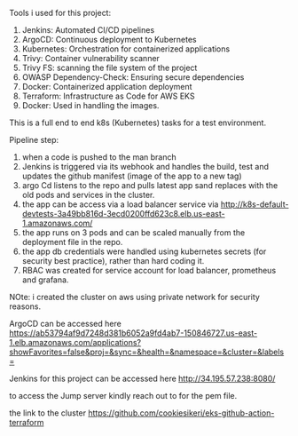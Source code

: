 Tools i used for this project:

1. Jenkins: Automated CI/CD pipelines
2. ArgoCD: Continuous deployment to Kubernetes
3. Kubernetes: Orchestration for containerized applications
4. Trivy: Container vulnerability scanner
5. Trivy FS: scanning the file system of the project
6. OWASP Dependency-Check: Ensuring secure dependencies
7. Docker: Containerized application deployment
8. Terraform: Infrastructure as Code for AWS EKS
9. Docker: Used in handling the images.

This is a full end to end k8s (Kubernetes) tasks for a test environment.

Pipeline step:

1. when a code is pushed to the man branch
2. Jenkins is triggered via its webhook and handles the build, test and updates the github manifest (image of the app to a new tag)
3. argo Cd listens to the repo and pulls latest app sand replaces with the old pods and services in the cluster.
4. the app can be access via a load balancer service  via  http://k8s-default-devtests-3a49bb816d-3ecd0200ffd623c8.elb.us-east-1.amazonaws.com/
5. the app runs on 3 pods and can be scaled manually from the deployment file in the repo.
6. the app db credentials were handled using kubernetes secrets (for security best practice), rather than hard coding it.
7. RBAC was created for service account for load balancer, prometheus and grafana.

NOte: i created the cluster on aws using private network for security reasons.

ArgoCD can be accessed here https://ab53794af9d7248d381b6052a9fd4ab7-150846727.us-east-1.elb.amazonaws.com/applications?showFavorites=false&proj=&sync=&health=&namespace=&cluster=&labels=

Jenkins for this project can be accessed here http://34.195.57.238:8080/

to access the Jump server kindly reach out to for the pem file.

the link to the cluster https://github.com/cookiesikeri/eks-github-action-terraform



